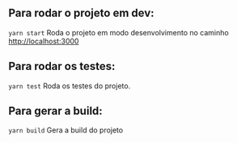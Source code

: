 
## Para rodar o projeto em dev:
 `yarn start`
 Roda o projeto em modo desenvolvimento no caminho [http://localhost:3000](http://localhost:3000)

## Para rodar os testes:
  `yarn test`
  Roda os testes do projeto.

## Para gerar a build:
 `yarn build`
 Gera a build do projeto
